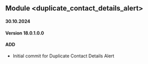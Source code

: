 ## Module <duplicate_contact_details_alert>

#### 30.10.2024
#### Version 18.0.1.0.0
#### ADD
- Initial commit for Duplicate Contact Details Alert 
